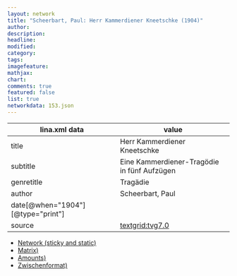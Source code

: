 ```yaml
---
layout: network
title: "Scheerbart, Paul: Herr Kammerdiener Kneetschke (1904)"
author:
description:
headline:
modified:
category:
tags:
imagefeature: 
mathjax: 
chart: 
comments: true
featured: false
list: true
networkdata: 153.json
---
```

lina.xml data  | value
------------- | -------------
title|Herr Kammerdiener Kneetschke
subtitle|Eine Kammerdiener-Tragödie in fünf Aufzügen
genretitle|Tragädie
author|Scheerbart, Paul
date[@when="1904"][@type="print"]|
source|[textgrid:tvg7.0](https://textgridlab.org/1.0/tgcrud-public/rest/textgrid:tvg7.0/data)



* [Network (sticky and static)](/linas/network153)
* [Matrix)](/linas/matrix153)
* [Amounts)](/linas/amount153)
* [Zwischenformat)](/linas/lina153 )
